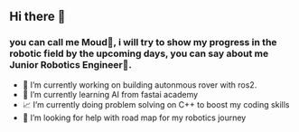 ## Hi there 👋
### you can call me Moud🙂, i will try to show my progress in the robotic field by the upcoming days, you can say about me Junior Robotics Engineer🦾.
- 🔭 I’m currently working on building autonmous rover with ros2.
- 🌱 I’m currently learning AI from fastai academy
- 📈 I’m currently doing problem solving on C++ to boost my coding skills
- 🤔 I’m looking for help with road map for my robotics journey 
<!--
**RoboAlQuds2027/RoboAlQuds2027** is a ✨ _special_ ✨ repository because its `README.md` (this file) appears on your GitHub profile.

Here are some ideas to get you started:

- 🔭 I’m currently working on ...
- 🌱 I’m currently learning ...
- 👯 I’m looking to collaborate on ...
- 🤔 I’m looking for help with ...
- 💬 Ask me about ...
- 📫 How to reach me: ...
- 😄 Pronouns: ...
- ⚡ Fun fact: ...
-->
